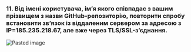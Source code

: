 ### 11. Від імені користувача, ім’я якого співпадає з вашим прізвищем з назви GitHub-репозиторію, повторити спробу встановити зв’язок із віддаленим сервером за адресою з IP=185.235.218.67, але вже через TLS/SSL-з’єднання.

![Pasted image](https://github.com/oleksandrblazhko/ai-191-troiak/assets/95746995/22cdf444-76f3-4d28-acdb-a2b8489d7dee)
